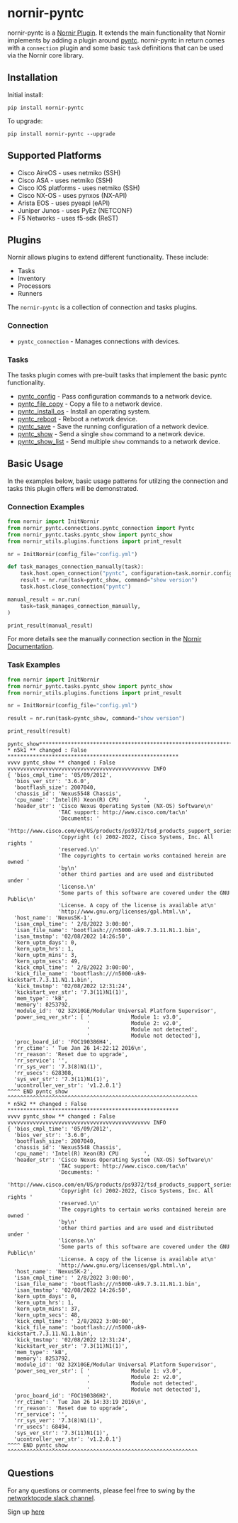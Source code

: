 # nornir-pyntc

nornir-pyntc is a [Nornir Plugin](https://nornir.readthedocs.io/en/latest/plugins/index.html). It extends the main functionality that Nornir implements by adding a plugin around [pyntc](https://github.com/networktocode/pyntc). nornir-pyntc in return comes with a `connection` plugin and some basic `task` definitions that can be used via the Nornir core library.

## Installation

Initial install:

```
pip install nornir-pyntc
```

To upgrade:

```
pip install nornir-pyntc --upgrade
```

## Supported Platforms

- Cisco AireOS - uses netmiko (SSH)
- Cisco ASA - uses netmiko (SSH)
- Cisco IOS platforms - uses netmiko (SSH)
- Cisco NX-OS - uses pynxos (NX-API)
- Arista EOS - uses pyeapi (eAPI)
- Juniper Junos - uses PyEz (NETCONF)
- F5 Networks - uses f5-sdk (ReST)

## Plugins

Nornir allows plugins to extend different functionality. These include:
- Tasks
- Inventory
- Processors
- Runners

The `nornir-pyntc` is a collection of connection and tasks plugins.

### Connection

- `pyntc_connection` - Manages connections with devices.

### Tasks

The tasks plugin comes with pre-built tasks that implement the basic pyntc functionality.

- [pyntc_config](https://github.com/networktocode/pyntc#config-commands) - Pass configuration commands to a network device.
- [pyntc_file_copy](https://github.com/networktocode/pyntc#copying-files) - Copy a file to a network device.
- [pyntc_install_os](https://github.com/networktocode/pyntc#installing-operating-systems) - Install an operating system.
- [pyntc_reboot](https://github.com/networktocode/pyntc#reboot) - Reboot a network device.
- [pyntc_save](https://github.com/networktocode/pyntc#save-configs) - Save the running configuration of a network device.
- [pyntc_show](https://github.com/networktocode/pyntc#sending-show-commands) - Send a single `show` command to a network device.
- [pyntc_show_list](https://github.com/networktocode/pyntc#sending-multiple-commands) - Send multiple `show` commands to a network device.


## Basic Usage

In the examples below, basic usage patterns for utilzing the connection and tasks this plugin offers will be demonstrated.

### Connection Examples

```python
from nornir import InitNornir
from nornir_pyntc.connections.pyntc_connection import Pyntc
from nornir_pyntc.tasks.pyntc_show import pyntc_show
from nornir_utils.plugins.functions import print_result

nr = InitNornir(config_file="config.yml")

def task_manages_connection_manually(task):
    task.host.open_connection("pyntc", configuration=task.nornir.config)
    result = nr.run(task=pyntc_show, command="show version")
    task.host.close_connection("pyntc")

manual_result = nr.run(
    task=task_manages_connection_manually,
)

print_result(manual_result)

```

For more details see the manually connection section in the [Nornir Documentation](https://nornir.readthedocs.io/en/latest/howto/handling_connections.html#Manually).

### Task Examples

```python
from nornir import InitNornir
from nornir_pyntc.tasks.pyntc_show import pyntc_show
from nornir_utils.plugins.functions import print_result

nr = InitNornir(config_file="config.yml")

result = nr.run(task=pyntc_show, command="show version")

print_result(result)
```

```raw
pyntc_show**********************************************************************
* n5k1 ** changed : False ******************************************************
vvvv pyntc_show ** changed : False vvvvvvvvvvvvvvvvvvvvvvvvvvvvvvvvvvvvvvvvvvvvv INFO
{ 'bios_cmpl_time': '05/09/2012',
  'bios_ver_str': '3.6.0',
  'bootflash_size': 2007040,
  'chassis_id': 'Nexus5548 Chassis',
  'cpu_name': 'Intel(R) Xeon(R) CPU        ',
  'header_str': 'Cisco Nexus Operating System (NX-OS) Software\n'
                'TAC support: http://www.cisco.com/tac\n'
                'Documents: '
                'http://www.cisco.com/en/US/products/ps9372/tsd_products_support_series_home.html\n'
                'Copyright (c) 2002-2022, Cisco Systems, Inc. All rights '
                'reserved.\n'
                'The copyrights to certain works contained herein are owned '
                'by\n'
                'other third parties and are used and distributed under '
                'license.\n'
                'Some parts of this software are covered under the GNU Public\n'
                'License. A copy of the license is available at\n'
                'http://www.gnu.org/licenses/gpl.html.\n',
  'host_name': 'Nexus5K-1',
  'isan_cmpl_time': ' 2/8/2022 3:00:00',
  'isan_file_name': 'bootflash:///n5000-uk9.7.3.11.N1.1.bin',
  'isan_tmstmp': '02/08/2022 14:26:50',
  'kern_uptm_days': 0,
  'kern_uptm_hrs': 1,
  'kern_uptm_mins': 3,
  'kern_uptm_secs': 49,
  'kick_cmpl_time': ' 2/8/2022 3:00:00',
  'kick_file_name': 'bootflash:///n5000-uk9-kickstart.7.3.11.N1.1.bin',
  'kick_tmstmp': '02/08/2022 12:31:24',
  'kickstart_ver_str': '7.3(11)N1(1)',
  'mem_type': 'kB',
  'memory': 8253792,
  'module_id': 'O2 32X10GE/Modular Universal Platform Supervisor',
  'power_seq_ver_str': [ '             Module 1: v3.0',
                         '             Module 2: v2.0',
                         '             Module not detected',
                         '             Module not detected'],
  'proc_board_id': 'FOC190386H4',
  'rr_ctime': ' Tue Jan 26 14:22:12 2016\n',
  'rr_reason': 'Reset due to upgrade',
  'rr_service': '',
  'rr_sys_ver': '7.3(8)N1(1)',
  'rr_usecs': 628308,
  'sys_ver_str': '7.3(11)N1(1)',
  'ucontroller_ver_str': 'v1.2.0.1'}
^^^^ END pyntc_show ^^^^^^^^^^^^^^^^^^^^^^^^^^^^^^^^^^^^^^^^^^^^^^^^^^^^^^^^^^^^
* n5k2 ** changed : False ******************************************************
vvvv pyntc_show ** changed : False vvvvvvvvvvvvvvvvvvvvvvvvvvvvvvvvvvvvvvvvvvvvv INFO
{ 'bios_cmpl_time': '05/09/2012',
  'bios_ver_str': '3.6.0',
  'bootflash_size': 2007040,
  'chassis_id': 'Nexus5548 Chassis',
  'cpu_name': 'Intel(R) Xeon(R) CPU        ',
  'header_str': 'Cisco Nexus Operating System (NX-OS) Software\n'
                'TAC support: http://www.cisco.com/tac\n'
                'Documents: '
                'http://www.cisco.com/en/US/products/ps9372/tsd_products_support_series_home.html\n'
                'Copyright (c) 2002-2022, Cisco Systems, Inc. All rights '
                'reserved.\n'
                'The copyrights to certain works contained herein are owned '
                'by\n'
                'other third parties and are used and distributed under '
                'license.\n'
                'Some parts of this software are covered under the GNU Public\n'
                'License. A copy of the license is available at\n'
                'http://www.gnu.org/licenses/gpl.html.\n',
  'host_name': 'Nexus5K-2',
  'isan_cmpl_time': ' 2/8/2022 3:00:00',
  'isan_file_name': 'bootflash:///n5000-uk9.7.3.11.N1.1.bin',
  'isan_tmstmp': '02/08/2022 14:26:50',
  'kern_uptm_days': 0,
  'kern_uptm_hrs': 1,
  'kern_uptm_mins': 37,
  'kern_uptm_secs': 48,
  'kick_cmpl_time': ' 2/8/2022 3:00:00',
  'kick_file_name': 'bootflash:///n5000-uk9-kickstart.7.3.11.N1.1.bin',
  'kick_tmstmp': '02/08/2022 12:31:24',
  'kickstart_ver_str': '7.3(11)N1(1)',
  'mem_type': 'kB',
  'memory': 8253792,
  'module_id': 'O2 32X10GE/Modular Universal Platform Supervisor',
  'power_seq_ver_str': [ '             Module 1: v3.0',
                         '             Module 2: v2.0',
                         '             Module not detected',
                         '             Module not detected'],
  'proc_board_id': 'FOC190386H2',
  'rr_ctime': ' Tue Jan 26 14:33:19 2016\n',
  'rr_reason': 'Reset due to upgrade',
  'rr_service': '',
  'rr_sys_ver': '7.3(8)N1(1)',
  'rr_usecs': 68494,
  'sys_ver_str': '7.3(11)N1(1)',
  'ucontroller_ver_str': 'v1.2.0.1'}
^^^^ END pyntc_show ^^^^^^^^^^^^^^^^^^^^^^^^^^^^^^^^^^^^^^^^^^^^^^^^^^^^^^^^^^^^
```

## Questions

For any questions or comments, please feel free to swing by the [networktocode slack channel](https://networktocode.slack.com).

Sign up [here](http://slack.networktocode.com/)
